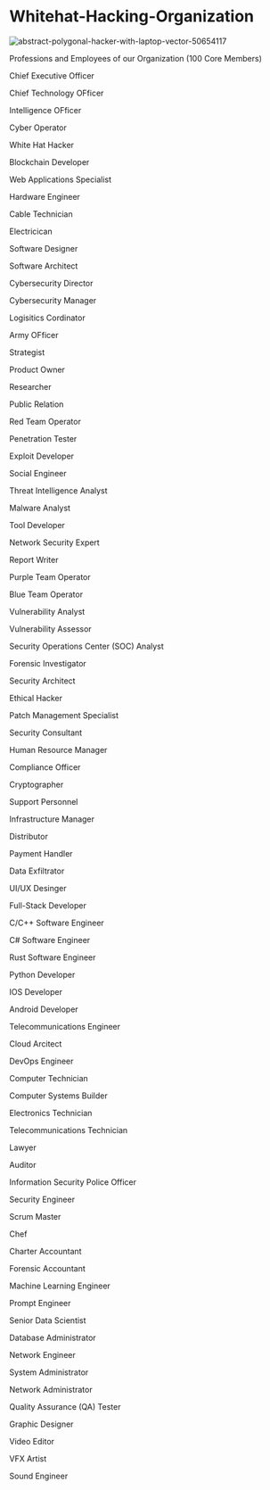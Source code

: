 # Whitehat-Hacking-Organization

![abstract-polygonal-hacker-with-laptop-vector-50654117](https://github.com/user-attachments/assets/4107d573-7261-47aa-b8b6-edee82c938ea)



Professions and Employees of our Organization (100 Core Members)

Chief Executive Officer 

Chief Technology OFficer 

Intelligence OFficer 

Cyber Operator 

White Hat Hacker 

Blockchain Developer 

Web Applications Specialist 

Hardware Engineer 

Cable Technician 

Electricican 

Software Designer 

Software Architect 

Cybersecurity Director 

Cybersecurity Manager 

Logisitics Cordinator 

Army OFficer 

Strategist

Product Owner 

Researcher

Public Relation

Red Team Operator 

Penetration Tester

Exploit Developer

Social Engineer

Threat Intelligence Analyst

Malware Analyst

Tool Developer



Network Security Expert

Report Writer

Purple Team Operator

Blue Team Operator 

Vulnerability Analyst

Vulnerability Assessor

Security Operations Center (SOC) Analyst

Forensic Investigator

Security Architect

Ethical Hacker

Patch Management Specialist

Security Consultant

Human Resource Manager 

Compliance Officer 

Cryptographer 

Support Personnel 

Infrastructure Manager

Distributor

Payment Handler

Data Exfiltrator

UI/UX Desinger 

Full-Stack Developer 

C/C++ Software Engineer

C# Software Engineer 

Rust Software Engineer

Python Developer 

IOS Developer

Android Developer

Telecommunications Engineer 

Cloud Arcitect 



DevOps Engineer

Computer Technician 

Computer Systems Builder

Electronics Technician 

Telecommunications Technician 

Lawyer

Auditor 

Information Security Police Officer 

Security Engineer




Scrum Master

Chef 

Charter Accountant 

Forensic Accountant 

Machine Learning Engineer

Prompt Engineer 

Senior Data Scientist 

Database Administrator 



Network Engineer 

System Administrator

Network Administrator 

Quality Assurance (QA) Tester

Graphic Designer 

Video Editor 

VFX Artist 

Sound Engineer 

